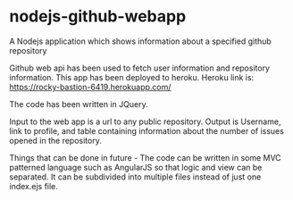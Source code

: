# nodejs-github-webapp
A Nodejs application which shows information about a specified github repository

Github web api has been used to fetch user information and repository information. 
This app has been deployed to heroku.
Heroku link is: https://rocky-bastion-6419.herokuapp.com/

The code has been written in JQuery.

Input to the web app is a url to any public repository.
Output is Username, link to profile, and table containing information about the number of issues opened in the repository.

Things that can be done in future - 
The code can be written in some MVC patterned language such as AngularJS so that logic and view can be separated. It can be subdivided into multiple files instead of just one index.ejs file.
